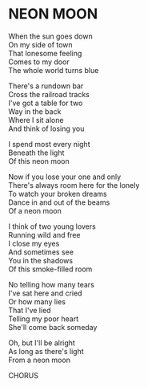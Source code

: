 # NEON MOON

When the sun goes down\
On my side of town\
That lonesome feeling\
Comes to my door\
The whole world turns blue

There's a rundown bar\
Cross the railroad tracks\
I've got a table for two\
Way in the back\
Where I sit alone\
And think of losing you

I spend most every night\
Beneath the light\
Of this neon moon

Now if you lose your one and only\
There's always room here for the lonely\
To watch your broken dreams\
Dance in and out of the beams\
Of a neon moon

I think of two young lovers\
Running wild and free\
I close my eyes\
And sometimes see\
You in the shadows\
Of this smoke-filled room

No telling how many tears\
I've sat here and cried\
Or how many lies\
That I've lied\
Telling my poor heart\
She'll come back someday

Oh, but I'll be alright\
As long as there's light\
From a neon moon

CHORUS